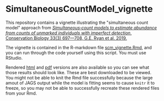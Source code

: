 # SimultaneousCountModel_vignette

This repository contains a vignette illustrating the "simultaneous count model" approach from [*Simultaneous‐count models to estimate abundance from counts of unmarked individuals with imperfect detection*, Conservation Biology 33(3) 697—708, G.E. Ryan et al. 2019.]( https://doi.org/10.1111/cobi.13261)

The vignette is contained in the R-markdown file [scm_vignette.Rmd](https://github.com/geryan/SimultaneousCountModel_vignette/blob/master/scm_vignette.Rmd), and you can run through the code yourself using this script. You must use RStudio.

Rendered [html](https://github.com/geryan/SimultaneousCountModel_vignette/blob/master/simultaneous_count_model_vignette.html) and [pdf](https://github.com/geryan/SimultaneousCountModel_vignette/blob/master/simultaneous_count_model_vignette.pdf) versions are also available so you can see what those results should look like. These are best downloaded to be viewed. You might not be able to knit the Rmd file successfully because the large amout of JAGS output while the model is fitting seems to cause `knitr` it to freeze, so you may not be able to successfully recreate these rendered files from your Rmd.
